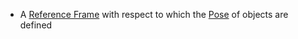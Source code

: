 - A [Reference Frame](Reference%20Frame.md) with respect to which the [Pose](Pose) of objects are defined